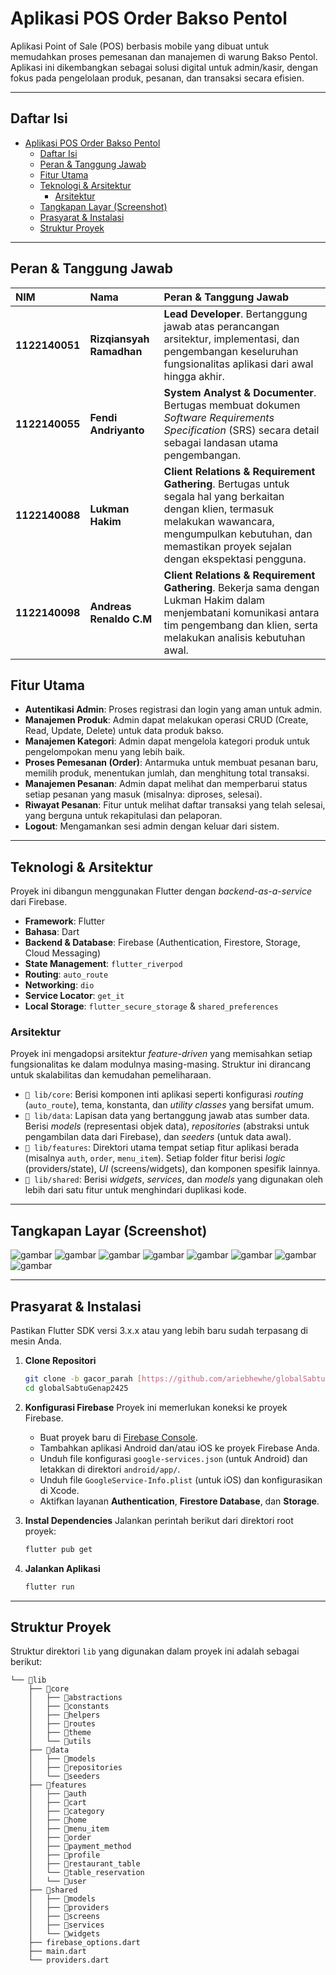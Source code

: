 # Aplikasi POS Order Bakso Pentol

Aplikasi Point of Sale (POS) berbasis mobile yang dibuat untuk memudahkan proses pemesanan dan manajemen di warung Bakso Pentol. Aplikasi ini dikembangkan sebagai solusi digital untuk admin/kasir, dengan fokus pada pengelolaan produk, pesanan, dan transaksi secara efisien.

---

## Daftar Isi
- [Aplikasi POS Order Bakso Pentol](#aplikasi-pos-order-bakso-pentol)
  - [Daftar Isi](#daftar-isi)
  - [Peran \& Tanggung Jawab](#peran--tanggung-jawab)
  - [Fitur Utama](#fitur-utama)
  - [Teknologi \& Arsitektur](#teknologi--arsitektur)
    - [Arsitektur](#arsitektur)
  - [Tangkapan Layar (Screenshot)](#tangkapan-layar-screenshot)
  - [Prasyarat \& Instalasi](#prasyarat--instalasi)
  - [Struktur Proyek](#struktur-proyek)

---

## Peran & Tanggung Jawab
| NIM | Nama | Peran & Tanggung Jawab |
| :--- | :--- | :--- |
| **1122140051** | **Rizqiansyah Ramadhan** | **Lead Developer**. Bertanggung jawab atas perancangan arsitektur, implementasi, dan pengembangan keseluruhan fungsionalitas aplikasi dari awal hingga akhir. |
| **1122140055** | **Fendi Andriyanto** | **System Analyst & Documenter**. Bertugas membuat dokumen *Software Requirements Specification* (SRS) secara detail sebagai landasan utama pengembangan. |
| **1122140088** | **Lukman Hakim** | **Client Relations & Requirement Gathering**. Bertugas untuk segala hal yang berkaitan dengan klien, termasuk melakukan wawancara, mengumpulkan kebutuhan, dan memastikan proyek sejalan dengan ekspektasi pengguna. |
| **1122140098** | **Andreas Renaldo C.M**| **Client Relations & Requirement Gathering**. Bekerja sama dengan Lukman Hakim dalam menjembatani komunikasi antara tim pengembang dan klien, serta melakukan analisis kebutuhan awal. |

## Fitur Utama

* **Autentikasi Admin**: Proses registrasi dan login yang aman untuk admin.
* **Manajemen Produk**: Admin dapat melakukan operasi CRUD (Create, Read, Update, Delete) untuk data produk bakso.
* **Manajemen Kategori**: Admin dapat mengelola kategori produk untuk pengelompokan menu yang lebih baik.
* **Proses Pemesanan (Order)**: Antarmuka untuk membuat pesanan baru, memilih produk, menentukan jumlah, dan menghitung total transaksi.
* **Manajemen Pesanan**: Admin dapat melihat dan memperbarui status setiap pesanan yang masuk (misalnya: diproses, selesai).
* **Riwayat Pesanan**: Fitur untuk melihat daftar transaksi yang telah selesai, yang berguna untuk rekapitulasi dan pelaporan.
* **Logout**: Mengamankan sesi admin dengan keluar dari sistem.

---

## Teknologi & Arsitektur

Proyek ini dibangun menggunakan Flutter dengan *backend-as-a-service* dari Firebase.

* **Framework**: Flutter
* **Bahasa**: Dart
* **Backend & Database**: Firebase (Authentication, Firestore, Storage, Cloud Messaging)
* **State Management**: `flutter_riverpod`
* **Routing**: `auto_route`
* **Networking**: `dio`
* **Service Locator**: `get_it`
* **Local Storage**: `flutter_secure_storage` & `shared_preferences`

### Arsitektur

Proyek ini mengadopsi arsitektur *feature-driven* yang memisahkan setiap fungsionalitas ke dalam modulnya masing-masing. Struktur ini dirancang untuk skalabilitas dan kemudahan pemeliharaan.

* `📁 lib/core`: Berisi komponen inti aplikasi seperti konfigurasi *routing* (`auto_route`), tema, konstanta, dan *utility classes* yang bersifat umum.
* `📁 lib/data`: Lapisan data yang bertanggung jawab atas sumber data. Berisi *models* (representasi objek data), *repositories* (abstraksi untuk pengambilan data dari Firebase), dan *seeders* (untuk data awal).
* `📁 lib/features`: Direktori utama tempat setiap fitur aplikasi berada (misalnya `auth`, `order`, `menu_item`). Setiap folder fitur berisi *logic* (providers/state), *UI* (screens/widgets), dan komponen spesifik lainnya.
* `📁 lib/shared`: Berisi *widgets*, *services*, dan *models* yang digunakan oleh lebih dari satu fitur untuk menghindari duplikasi kode.

---

## Tangkapan Layar (Screenshot)



![gambar](images/gambar-1.jpg)
![gambar](images/gambar-2.jpg)
![gambar](images/gambar-3.jpg)
![gambar](images/gambar-4.jpg)
![gambar](images/gambar-5.jpg)
![gambar](images/gambar-6.jpg)
![gambar](images/gambar-7.jpg)
![gambar](images/gambar-8.jpg)

-----

## Prasyarat & Instalasi

Pastikan Flutter SDK versi 3.x.x atau yang lebih baru sudah terpasang di mesin Anda.

1.  **Clone Repositori**

    ```bash
    git clone -b gacor_parah [https://github.com/ariebhewhe/globalSabtuGenap2425/](https://github.com/ariebhewhe/globalSabtuGenap2425/)
    cd globalSabtuGenap2425
    ```

2.  **Konfigurasi Firebase**
    Proyek ini memerlukan koneksi ke proyek Firebase.

      * Buat proyek baru di [Firebase Console](https://console.firebase.google.com/).
      * Tambahkan aplikasi Android dan/atau iOS ke proyek Firebase Anda.
      * Unduh file konfigurasi `google-services.json` (untuk Android) dan letakkan di direktori `android/app/`.
      * Unduh file `GoogleService-Info.plist` (untuk iOS) dan konfigurasikan di Xcode.
      * Aktifkan layanan **Authentication**, **Firestore Database**, dan **Storage**.

3.  **Instal Dependencies**
    Jalankan perintah berikut dari direktori root proyek:

    ```bash
    flutter pub get
    ```

4.  **Jalankan Aplikasi**

    ```bash
    flutter run
    ```

-----

## Struktur Proyek

Struktur direktori `lib` yang digunakan dalam proyek ini adalah sebagai berikut:

```
└── 📁lib
    ├── 📁core
    │   ├── 📁abstractions
    │   ├── 📁constants
    │   ├── 📁helpers
    │   ├── 📁routes
    │   ├── 📁theme
    │   └── 📁utils
    ├── 📁data
    │   ├── 📁models
    │   ├── 📁repositories
    │   └── 📁seeders
    ├── 📁features
    │   ├── 📁auth
    │   ├── 📁cart
    │   ├── 📁category
    │   ├── 📁home
    │   ├── 📁menu_item
    │   ├── 📁order
    │   ├── 📁payment_method
    │   ├── 📁profile
    │   ├── 📁restaurant_table
    │   └── 📁table_reservation
    │   └── 📁user
    ├── 📁shared
    │   ├── 📁models
    │   ├── 📁providers
    │   ├── 📁screens
    │   ├── 📁services
    │   └── 📁widgets
    ├── firebase_options.dart
    ├── main.dart
    └── providers.dart
```

